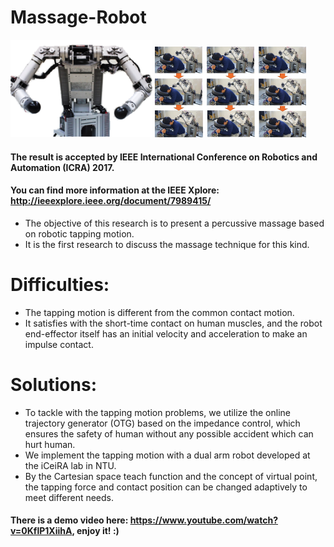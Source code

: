 # Massage-Robot

 <img src="https://github.com/CP-TSAI/Massage-Robot/raw/master/pic/螢幕快照 2017-09-08 16.08.25.jpg" width="45%" height="45%"> <img src="https://github.com/CP-TSAI/Massage-Robot/raw/master/pic/螢幕快照 2017-09-08 16.07.12.jpg" width="48%" height="48%">

#### The result is accepted by IEEE International Conference on Robotics and Automation (ICRA) 2017.
#### You can find more information at the IEEE Xplore: http://ieeexplore.ieee.org/document/7989415/
- The objective of this research is to present a percussive massage based on robotic tapping motion.
- It is the first research to discuss the massage technique for this kind. 

# Difficulties:
- The tapping motion is different from the common contact motion.
- It satisfies with the short-time contact on human muscles, and the robot end-effector itself has an initial velocity and acceleration to make an impulse contact. 

# Solutions:
- To tackle with the tapping motion problems, we utilize the online trajectory generator (OTG) based on the impedance control, which ensures the safety of human without any possible accident which can hurt human. 
- We implement the tapping motion with a dual arm robot developed at the iCeiRA lab in NTU. 
- By the Cartesian space teach function and the concept of virtual point, the tapping force and contact position can be changed adaptively to meet different needs.

#### There is a demo video here: https://www.youtube.com/watch?v=0KflP1XiihA, enjoy it! :)




